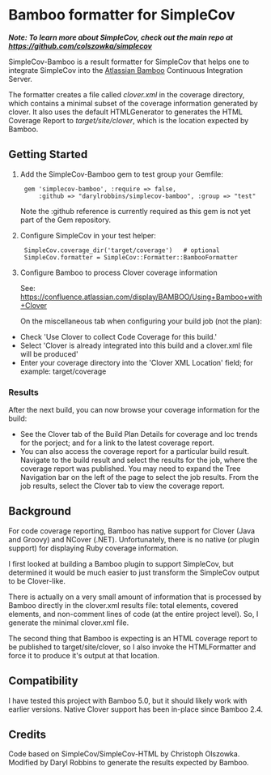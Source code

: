 # Bamboo formatter for SimpleCov

***Note: To learn more about SimpleCov, check out the main repo at https://github.com/colszowka/simplecov***

SimpleCov-Bamboo is a result formatter for SimpleCov that helps one to integrate SimpleCov into the [Atlassian
Bamboo](https://www.atlassian.com/software/bamboo) Continuous Integration Server.

The formatter creates a file called *clover.xml* in the coverage directory, which contains a minimal subset of the coverage information generated by clover. It also uses the default HTMLGenerator to generates the HTML Coverage Report to *target/site/clover*, which is the location expected by Bamboo.

## Getting Started

1. Add the SimpleCov-Bamboo gem to test group your Gemfile:

        gem 'simplecov-bamboo', :require => false,
            :github => "darylrobbins/simplecov-bamboo", :group => "test" 

   Note the :github reference is currently required as this gem is not yet part of the Gem repository.

2. Configure SimpleCov in your test helper:

        SimpleCov.coverage_dir('target/coverage')   # optional
        SimpleCov.formatter = SimpleCov::Formatter::BambooFormatter
    
3. Configure Bamboo to process Clover coverage information

    See: https://confluence.atlassian.com/display/BAMBOO/Using+Bamboo+with+Clover
    
    On the miscellaneous tab when configuring your build job (not the plan):
    
- Check 'Use Clover to collect Code Coverage for this build.'
- Select 'Clover is already integrated into this build and a clover.xml file will be produced'
- Enter your coverage directory into the 'Clover XML Location' field; for example: target/coverage
    
### Results

After the next build, you can now browse your coverage information for the build:

- See the Clover tab of the Build Plan Details for coverage and loc trends for the porject; and for a link to the latest coverage report.
- You can also access the coverage report for a particular build result. Navigate to the build result and select the results for the job, where the coverage report was published. You may need to expand the Tree Navigation bar on the left of the page to select the job results. From the job results, select the Clover tab to view the coverage report. 

## Background

For code coverage reporting, Bamboo has native support for Clover (Java and Groovy) and NCover (.NET). Unfortunately, there is no native (or plugin support) for displaying Ruby coverage information.

I first looked at building a Bamboo plugin to support SimpleCov, but determined it would be much easier to just transform the SimpleCov output to be Clover-like.

There is actually on a very small amount of information that is processed by Bamboo directly in the clover.xml results file: total elements, covered elements, and non-comment lines of code (at the entire project level). So, I generate the minimal clover.xml file.

The second thing that Bamboo is expecting is an HTML coverage report to be published to target/site/clover, so I also invoke the HTMLFormatter and force it to produce it's output at that location.

## Compatibility

I have tested this project with Bamboo 5.0, but it should likely work with earlier versions. Native Clover support has been in-place since Bamboo 2.4.

## Credits 
Code based on SimpleCov/SimpleCov-HTML by Christoph Olszowka. Modified by Daryl Robbins to generate the results expected by Bamboo.
